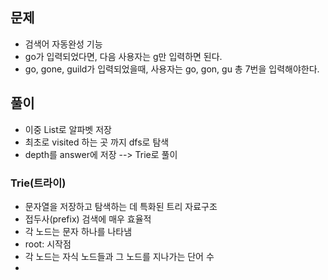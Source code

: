 ## 문제
- 검색어 자동완성 기능
- go가 입력되었다면, 다음 사용자는 g만 입력하면 된다.
- go, gone, guild가 입력되었을때, 사용자는 go, gon, gu 총 7번을 입력해야한다.

## 풀이
- 이중 List로 알파벳 저장
- 최초로 visited 하는 곳 까지 dfs로 탐색
- depth를 answer에 저장
--> Trie로 풀이

### Trie(트라이)
- 문자열을 저장하고 탐색하는 데 특화된 트리 자료구조
- 접두사(prefix) 검색에 매우 효율적
- 각 노드는 문자 하나를 나타냄
- root: 시작점
- 각 노드는 자식 노드들과 그 노드를 지나가는 단어 수
- 
